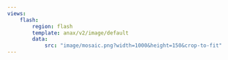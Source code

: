 ```yaml
---
views:
    flash:
        region: flash
        template: anax/v2/image/default
        data:
            src: "image/mosaic.png?width=1000&height=150&crop-to-fit"
---
```

